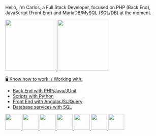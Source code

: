 Hello, i'm Carlos, a Full Stack Developer, focused on PHP (Back End), JavaScript (Front End) and MariaDB/MySQL (SQL/DB) at the moment.


<div>
    <a href="https://github.com/carloscardoso-prog">
    <img height="160em" src="https://github-readme-stats-ten-gilt.vercel.app/api?username=carloscardoso-prog&show_icons=true&theme=dracula&count_private=true">
    <img height="160em" src="https://github-readme-stats-ten-gilt.vercel.app/api/top-langs/?username=carloscardoso-prog&layout=compact&theme=dracula">
</div>

🖥️ Know how to work: / Working with:
  <ul>
      <li>Back End with PHP/Java/JUnit</li>
      <li>Scripts with Python</li>
      <li>Front End with AngularJS/JQuery</li>
      <li>Database services with SQL</li>
  </ul>
  <div>
    <img height='50em' src='https://cdn.worldvectorlogo.com/logos/python-5.svg'>
    <img height='50em' src="https://cdn.worldvectorlogo.com/logos/logo-javascript.svg">
    <img height='50em' src="https://cdn.worldvectorlogo.com/logos/html-1.svg">
    <img height='50em' src='https://cdn.worldvectorlogo.com/logos/css-3.svg'>
    <img height='50em' src='https://cdn.worldvectorlogo.com/logos/php-logo-only-letter.svg'>
    <img height='50em' src='https://cdn.worldvectorlogo.com/logos/angular-icon.svg'>
    <img height='50em' src='https://cdn.worldvectorlogo.com/logos/jquery-4.svg'>
  </div>
